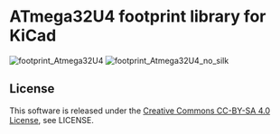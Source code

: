 
# ATmega32U4 footprint library for KiCad

![footprint_Atmega32U4](https://raw.githubusercontent.com/yskoht/kicad-ATmega32U4/images/footprint_ATmega32U4.png)
![footprint_Atmega32U4_no_silk](https://raw.githubusercontent.com/yskoht/kicad-ATmega32U4/images/footprint_ATmega32U4_no_silk.png)

## License

This software is released under the [Creative Commons CC-BY-SA 4.0 License](https://creativecommons.org/licenses/by-sa/4.0/legalcode), see LICENSE.

